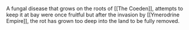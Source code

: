 A fungal disease that grows on the roots of [[The Coeden]], attempts to keep it at bay were once fruitful but after the invasion by [[Ymerodrine Empire]], the rot has grown too deep into the land to be fully removed.

